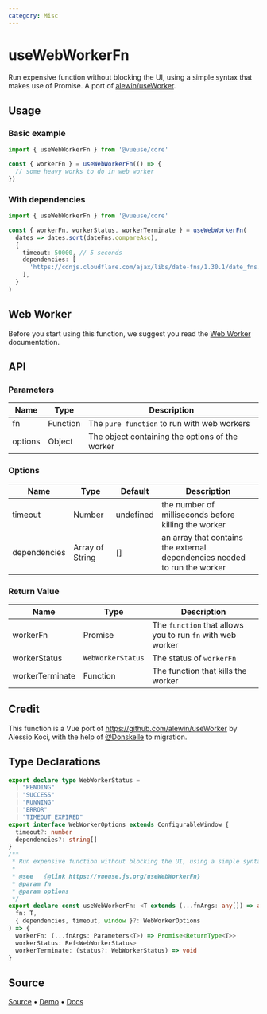 ```yaml
---
category: Misc
---
```


# useWebWorkerFn

Run expensive function without blocking the UI, using a simple syntax that makes use of Promise. A port of [alewin/useWorker](https://github.com/alewin/useWorker).

## Usage

### Basic example

```js
import { useWebWorkerFn } from '@vueuse/core'

const { workerFn } = useWebWorkerFn(() => {
  // some heavy works to do in web worker
})
```

### With dependencies

```ts {7-9}
import { useWebWorkerFn } from '@vueuse/core'

const { workerFn, workerStatus, workerTerminate } = useWebWorkerFn(
  dates => dates.sort(dateFns.compareAsc), 
  {
    timeout: 50000, // 5 seconds
    dependencies: [
      'https://cdnjs.cloudflare.com/ajax/libs/date-fns/1.30.1/date_fns.js' // dateFns
    ],
  }
)
```

## Web Worker

Before you start using this function, we suggest you read the [Web Worker](https://developer.mozilla.org/en-US/docs/Web/API/Web_Workers_API/Using_web_workers) documentation.

## API

### Parameters

| Name            | Type             | Description                                                |
| --------------- | ---------------- | ---------------------------------------------------------- |
| fn              | Function         | The `pure function` to run with web workers                |
| options         | Object           | The object containing the options of the worker            |

### Options

| Name         | Type            | Default   | Description                                                               |
| ------------ | --------------- | --------- | ------------------------------------------------------------------------- |
| timeout      | Number          | undefined | the number of milliseconds before killing the worker                      |
| dependencies | Array of String | []        | an array that contains the external dependencies needed to run the worker |


### Return Value

| Name            | Type             | Description                                                |
| --------------- | ---------------- | ---------------------------------------------------------- |
| workerFn        | Promise          | The `function` that allows you to run `fn` with web worker |
| workerStatus    | `WebWorkerStatus`   | The status of `workerFn`                                   |
| workerTerminate | Function         | The function that kills the worker                          |

## Credit

This function is a Vue port of https://github.com/alewin/useWorker by Alessio Koci, with the help of [@Donskelle](https://github.com/Donskelle) to migration.



<!--FOOTER_STARTS-->
## Type Declarations

```typescript
export declare type WebWorkerStatus =
  | "PENDING"
  | "SUCCESS"
  | "RUNNING"
  | "ERROR"
  | "TIMEOUT_EXPIRED"
export interface WebWorkerOptions extends ConfigurableWindow {
  timeout?: number
  dependencies?: string[]
}
/**
 * Run expensive function without blocking the UI, using a simple syntax that makes use of Promise.
 *
 * @see   {@link https://vueuse.js.org/useWebWorkerFn}
 * @param fn
 * @param options
 */
export declare const useWebWorkerFn: <T extends (...fnArgs: any[]) => any>(
  fn: T,
  { dependencies, timeout, window }?: WebWorkerOptions
) => {
  workerFn: (...fnArgs: Parameters<T>) => Promise<ReturnType<T>>
  workerStatus: Ref<WebWorkerStatus>
  workerTerminate: (status?: WebWorkerStatus) => void
}
```

## Source

[Source](https://github.com/vueuse/vueuse/blob/main/packages/core/useWebWorkerFn/index.ts) • [Demo](https://github.com/vueuse/vueuse/blob/main/packages/core/useWebWorkerFn/demo.vue) • [Docs](https://github.com/vueuse/vueuse/blob/main/packages/core/useWebWorkerFn/index.md)


<!--FOOTER_ENDS-->
